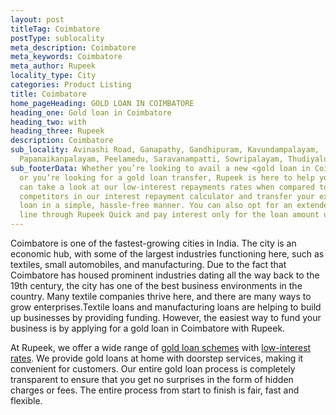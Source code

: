 ```yaml
---
layout: post
titleTag: Coimbatore
postType: sublocality
meta_description: Coimbatore
meta_keywords: Coimbatore
meta_author: Rupeek
locality_type: City
categories: Product Listing
title: Coimbatore
home_pageHeading: GOLD LOAN IN COIMBATORE
heading_one: Gold loan in Coimbatore
heading_two: with
heading_three: Rupeek
description: Coimbatore
sub_locality: Avinashi Road, Ganapathy, Gandhipuram, Kavundampalayam,
  Papanaikanpalayam, Peelamedu, Saravanampatti, Sowripalayam, Thudiyalur
sub_footerData: Whether you’re looking to avail a new <gold loan in Coimbatore>
  or you’re looking for a gold loan transfer, Rupeek is here to help you. You
  can take a look at our low-interest repayments rates when compared to
  competitors in our interest repayment calculator and transfer your existing
  loan in a simple, hassle-free manner. You can also opt for an extended credit
  line through Rupeek Quick and pay interest only for the loan amount used.
---
```

Coimbatore is one of the fastest-growing cities in India. The city is an economic hub, with some of the largest industries functioning here, such as textiles, small automobiles, and manufacturing. Due to the fact that Coimbatore has housed prominent industries dating all the way back to the 19th century, the city has one of the best business environments in the country. Many textile companies thrive here, and there are many ways to grow enterprises.Textile loans and manufacturing loans are helping to build up businesses by providing funding. However, the easiest way to fund your business is by applying for a gold loan in Coimbatore with Rupeek.



At Rupeek, we offer a wide range of [gold loan schemes](https://rupeek.com/schemes) with [low-interest rates](https://rupeek.com/interest-payment). We provide gold loans at home with doorstep services, making it convenient for customers. Our entire gold loan process is completely transparent to ensure that you get no surprises in the form of hidden charges or fees. The entire process from start to finish is fair, fast and flexible.